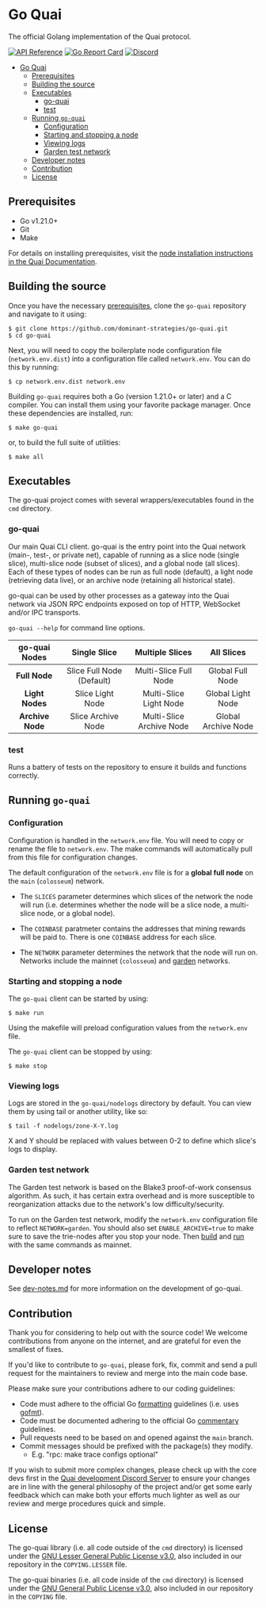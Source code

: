 # Go Quai

The official Golang implementation of the Quai protocol.

[![API Reference](
https://camo.githubusercontent.com/915b7be44ada53c290eb157634330494ebe3e30a/68747470733a2f2f676f646f632e6f72672f6769746875622e636f6d2f676f6c616e672f6764646f3f7374617475732e737667
)](https://pkg.go.dev/github.com/dominant-strategies/go-quai/common)
[![Go Report Card](https://goreportcard.com/badge/github.com/dominant-strategies/go-quai)](https://goreportcard.com/report/github.com/dominant-strategies/go-quai)
[![Discord](https://img.shields.io/badge/discord-join%20chat-blue.svg)](https://discord.gg/s8y8asPwNC)

- [Go Quai](#go-quai)
  - [Prerequisites](#prerequisites)
  - [Building the source](#building-the-source)
  - [Executables](#executables)
    - [go-quai](#go-quai-1)
    - [test](#test)
  - [Running `go-quai`](#running-go-quai)
    - [Configuration](#configuration)
    - [Starting and stopping a node](#starting-and-stopping-a-node)
    - [Viewing logs](#viewing-logs)
    - [Garden test network](#garden-test-network)
  - [Developer notes](#developer-notes)
  - [Contribution](#contribution)
  - [License](#license)

## Prerequisites

* Go v1.21.0+
* Git
* Make

For details on installing prerequisites, visit the [node installation instructions in the Quai Documentation](https://docs.quai.network/node/node-overview/run-a-node).

## Building the source
Once you have the necessary [prerequisites](#prerequisites), clone the `go-quai` repository and navigate to it using:

```shell
$ git clone https://github.com/dominant-strategies/go-quai.git
$ cd go-quai
```

Next, you will need to copy the boilerplate node configuration file (`network.env.dist`) into a configuration file called `network.env`. You can do this by running: 

```shell
$ cp network.env.dist network.env
```

Building `go-quai` requires both a Go (version 1.21.0+ or later) and a C compiler. You can install them using your favorite package manager. Once these dependencies are installed, run:

```shell
$ make go-quai
```

or, to build the full suite of utilities:

```shell
$ make all
```

## Executables

The go-quai project comes with several wrappers/executables found in the `cmd`
directory.

### go-quai

Our main Quai CLI client. go-quai is the entry point into the Quai network (main-, test-, or private net), capable of running as a slice node (single slice), multi-slice node (subset of slices), and a global node (all slices). Each of these types of nodes can be run as full node (default), a light node (retrieving data live), or an archive node (retaining all historical state). 

go-quai can be used by other processes as a gateway into the Quai network via JSON RPC endpoints exposed on top of HTTP, WebSocket and/or IPC transports. 

`go-quai --help` for command line options.

| go-quai Nodes     | Single Slice              | Multiple Slices          | All Slices          |
| :---------------: | :-----------------------: | :----------------------: | :-----------------: |
| **Full Node**     | Slice Full Node (Default) | Multi-Slice Full Node    | Global Full Node    |
| **Light Nodes**   | Slice Light Node          | Multi-Slice Light Node   | Global Light Node   | 
| **Archive Node**  | Slice Archive Node        | Multi-Slice Archive Node | Global Archive Node |

### test

Runs a battery of tests on the repository to ensure it builds and functions correctly.

## Running `go-quai`

### Configuration

Configuration is handled in the `network.env` file. You will need to copy or rename the file to `network.env`. The make commands will automatically pull from this file for configuration changes.

The default configuration of the `network.env` file is for a **global full node** on the `main` (`colosseum`) network.

* The `SLICES` parameter determines which slices of the network the node will run (i.e. determines whether the node will be a slice node, a multi-slice node, or a global node).

* The `COINBASE` paratmeter contains the addresses that mining rewards will be paid to. There is one `COINBASE` address for each slice. 

* The `NETWORK` parameter determines the network that the node will run on. Networks include the mainnet (`colosseum`) and [garden](#garden-test-network) networks.

### Starting and stopping a node

The `go-quai` client can be started by using:

```shell
$ make run
```

Using the makefile will preload configuration values from the `network.env` file.

The `go-quai` client can be stopped by using:

```shell
$ make stop
```

### Viewing logs

Logs are stored in the `go-quai/nodelogs` directory by default. You can view them by using tail or another utility, like so:

```shell
$ tail -f nodelogs/zone-X-Y.log
```

X and Y should be replaced with values between 0-2 to define which slice's logs to display.

### Garden test network

The Garden test network is based on the Blake3 proof-of-work consensus algorithm. As such, it has certain extra overhead and is more susceptible to reorganization attacks due to the network's low difficulty/security.

To run on the Garden test network, modify the `network.env` configuration file to reflect `NETWORK=garden`. You should also set `ENABLE_ARCHIVE=true` to make sure to save the trie-nodes after you stop your node. Then [build](#building-the-source) and [run](#starting-and-stopping-a-node) with the same commands as mainnet.

## Developer notes

See [dev-notes.md](dev-notes.md) for more information on the development of go-quai.

## Contribution

Thank you for considering to help out with the source code! We welcome contributions from anyone on the internet, and are grateful for even the smallest of fixes.

If you'd like to contribute to `go-quai`, please fork, fix, commit and send a pull request for the maintainers to review and merge into the main code base.

Please make sure your contributions adhere to our coding guidelines:

 * Code must adhere to the official Go [formatting](https://golang.org/doc/effective_go.html#formatting)
   guidelines (i.e. uses [gofmt](https://golang.org/cmd/gofmt/)).
 * Code must be documented adhering to the official Go [commentary](https://golang.org/doc/effective_go.html#commentary)
   guidelines.
 * Pull requests need to be based on and opened against the `main` branch.
 * Commit messages should be prefixed with the package(s) they modify.
   * E.g. "rpc: make trace configs optional"

If you wish to submit more complex changes, please check up with the core devs first in the [Quai development Discord Server](https://discord.gg/s8y8asPwNC) to ensure your changes are in line with the general philosophy of the project and/or get some early feedback which can make both your efforts much lighter as well as our review and merge procedures quick and simple.

## License

The go-quai library (i.e. all code outside of the `cmd` directory) is licensed under the
[GNU Lesser General Public License v3.0](https://www.gnu.org/licenses/lgpl-3.0.en.html),
also included in our repository in the `COPYING.LESSER` file.

The go-quai binaries (i.e. all code inside of the `cmd` directory) is licensed under the
[GNU General Public License v3.0](https://www.gnu.org/licenses/gpl-3.0.en.html), also
included in our repository in the `COPYING` file.
